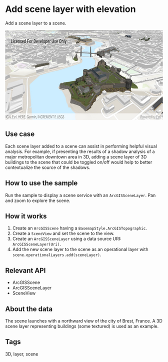 # Add scene layer with elevation

Add a scene layer to a scene.

![Image of scene layer](add-scene-layer-with-elevation.png)

## Use case

Each scene layer added to a scene can assist in performing helpful visual analysis. For example, if presenting the results of a shadow analysis of a major metropolitan downtown area in 3D, adding a scene layer of 3D buildings to the scene that could be toggled on/off would help to better contextualize the source of the shadows.

## How to use the sample

Run the sample to display a scene service with an `ArcGISSceneLayer`. Pan and zoom to explore the scene.

## How it works

1. Create an `ArcGISScene` having a `BasemapStyle.ArcGISTopographic`.
2. Create a `SceneView` and set the scene to the view.
3. Create an `ArcGISSceneLayer` using a data source URI: `ArcGISSceneLayer(Uri)`.
4. Add the new scene layer to the scene as an operational layer with `scene.operationalLayers.add(sceneLayer)`.

## Relevant API

* ArcGISScene
* ArcGISSceneLayer
* SceneView

## About the data

The scene launches with a northward view of the city of Brest, France. A 3D scene layer representing buildings (some textured) is used as an example.

## Tags

3D, layer, scene
